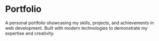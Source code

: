 # Portfolio
A personal portfolio showcasing my skills, projects, and achievements in web development. Built with modern technologies to demonstrate my expertise and creativity.
